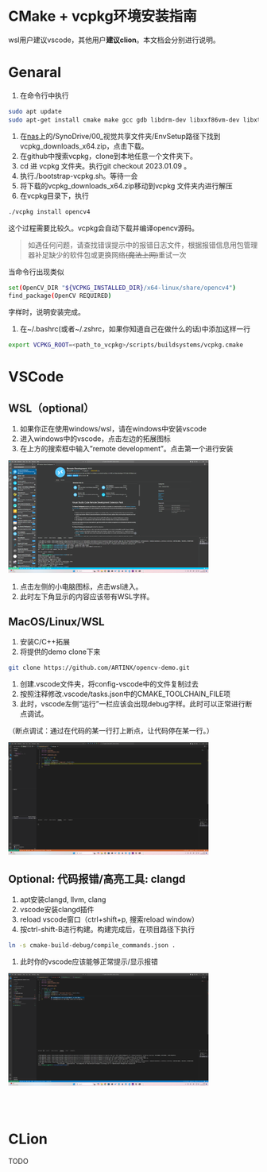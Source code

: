 # CMake + vcpkg环境安装指南

wsl用户建议vscode，其他用户**建议clion**。本文档会分别进行说明。

# Genaral

1. 在命令行中执行

```bash
sudo apt update
sudo apt-get install cmake make gcc gdb libdrm-dev libxxf86vm-dev libxt-dev xutils-dev flex bison xcb libx11-xcb-dev libxcb-glx0 libxcb-glx0-dev xorg-dev libxcb-dri2-0-dev libtool autoconf zip unzip git pip vim gnome-shell-extensions tweak curl gperf libegl1-mesa-dev nasm autoconf-archive libdbus-1-dev
```

1. 在[nas](nas.artinx.club)上的/SynoDrive/00_视觉共享文件夹/EnvSetup路径下找到vcpkg_downloads_x64.zip，点击下载。
2. 在github中搜索vcpkg，clone到本地任意一个文件夹下。
3. cd 进 vcpkg 文件夹。执行git checkout 2023.01.09 。
4. 执行./bootstrap-vcpkg.sh。等待一会
5. 将下载的vcpkg_downloads_x64.zip移动到vcpkg 文件夹内进行解压
6. 在vcpkg目录下，执行

```bash
./vcpkg install opencv4
```

这个过程需要比较久。vcpkg会自动下载并编译opencv源码。

> 如遇任何问题，请查找错误提示中的报错日志文件，根据报错信息用包管理器补足缺少的软件包或更换网络~~(魔法上网)~~重试一次

当命令行出现类似

```bash
set(OpenCV_DIR "${VCPKG_INSTALLED_DIR}/x64-linux/share/opencv4")
find_package(OpenCV REQUIRED)
```

字样时，说明安装完成。

1. 在~/.bashrc(或者~/.zshrc，如果你知道自己在做什么的话)中添加这样一行

```bash
export VCPKG_ROOT=<path_to_vcpkg>/scripts/buildsystems/vcpkg.cmake
```

# VSCode

## WSL（optional）

1. 如果你正在使用windows/wsl，请在windows中安装vscode
2. 进入windows中的vscode，点击左边的拓展图标
3. 在上方的搜索框中输入”remote development”。点击第一个进行安装

<img src="./img/image2.png" width="80%">

1. 点击左侧的小电脑图标，点击wsl进入。
2. 此时左下角显示的内容应该带有WSL字样。

## MacOS/Linux/WSL

1. 安装C/C++拓展
2. 将提供的demo clone下来

```bash
git clone https://github.com/ARTINX/opencv-demo.git
```

1. 创建.vscode文件夹，将config-vscode中的文件复制过去
2. 按照注释修改.vscode/tasks.json中的CMAKE_TOOLCHAIN_FILE项
3. 此时，vscode左侧“运行”一栏应该会出现debug字样。此时可以正常进行断点调试。

（断点调试：通过在代码的某一行打上断点，让代码停在某一行。）

<img src="./img/image1.png" width="80%">

## Optional: 代码报错/高亮工具: clangd

1. apt安装clangd, llvm, clang
2. vscode安装clangd插件
3. reload vscode窗口（ctrl+shift+p, 搜索reload window）
4. 按ctrl-shift-B进行构建。构建完成后，在项目路径下执行

```bash
ln -s cmake-build-debug/compile_commands.json .
```

1. 此时你的vscode应该能够正常提示/显示报错

<img src="./img/image3.png" width="80%">

<br></br>

# CLion

TODO